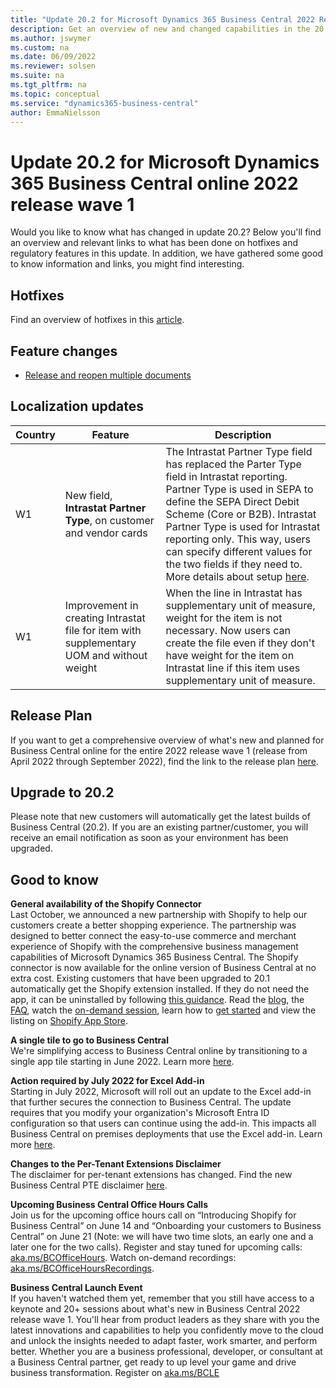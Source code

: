 ```yaml
---
title: "Update 20.2 for Microsoft Dynamics 365 Business Central 2022 Release Wave 1"
description: Get an overview of new and changed capabilities in the 20.2 update of Business Central online, which is part of 2022 release wave 1.
ms.author: jswymer
ms.custom: na
ms.date: 06/09/2022
ms.reviewer: solsen
ms.suite: na
ms.tgt_pltfrm: na
ms.topic: conceptual
ms.service: "dynamics365-business-central"
author: EmmaNielsson
---
```


# Update 20.2 for Microsoft Dynamics 365 Business Central online 2022 release wave 1

Would you like to know what has changed in update 20.2? Below you'll find an overview and relevant links to what has been done on hotfixes and regulatory features in this update. In addition, we have gathered some good to know information and links, you might find interesting.

## Hotfixes

Find an overview of hotfixes in this [article](https://support.microsoft.com/en-us/topic/update-20-2-for-microsoft-dynamics-365-business-central-on-premises-2022-release-wave-1-application-build-20-2-41423-platform-build-20-0-41354-7e726f77-5ab9-4221-ab45-a8cb7e2b28df).

## Feature changes  

- [Release and reopen multiple documents](/dynamics365-release-plan/2022wave1/smb/dynamics365-business-central/release-reopen-multiple-documents)


## Localization updates

| Country| Feature  |Description|
|-------------|--------------|--------------|
|W1 | New field, **Intrastat Partner Type**, on customer and vendor cards | The Intrastat Partner Type field has replaced the Parter Type field in Intrastat reporting. Partner Type is used in SEPA to define the SEPA Direct Debit Scheme (Core or B2B). Intrastat Partner Type is used for Intrastat reporting only. This way, users can specify different values for the two fields if they need to. More details about setup [here](/dynamics365/business-central/finance-how-setup-report-intrastat). |
| W1 | Improvement in creating Intrastat file for item with supplementary UOM and without weight | When the line in Intrastat has supplementary unit of measure, weight for the item is not necessary. Now users can create the file even if they don't have weight for the item on Intrastat line if this item uses supplementary unit of measure. |

## Release Plan  

If you want to get a comprehensive overview of what's new and planned for Business Central online for the entire 2022 release wave 1 (release from April 2022 through  September 2022), find the link to the release plan [here](/dynamics365-release-plan/2021wave2/smb/dynamics365-business-central/planned-features).

## Upgrade to 20.2

Please note that new customers will automatically get the latest builds of Business Central (20.2). If you are an existing partner/customer, you will receive an email notification as soon as your environment has been upgraded.

## Good to know

**General availability of the Shopify Connector**  
Last October, we announced a new partnership with Shopify to help our customers create a better shopping experience. The partnership was designed to better connect the easy-to-use commerce and merchant experience of Shopify with the comprehensive business management capabilities of Microsoft Dynamics 365 Business Central. The Shopify connector is now available for the online version of Business Central at no extra cost. Existing customers that have been upgraded to 20.1 automatically get the Shopify extension installed. If they do not need the app, it can be uninstalled by following [this guidance](/dynamics365/business-central/ui-extensions-install-uninstall#uninstall-an-extension). Read the [blog](https://cloudblogs.microsoft.com/dynamics365/bdm/2022/05/26/dynamics-365-business-central-now-includes-a-shopify-connector/), the [FAQ](/dynamics365/business-central/shopify/shopify-faq), watch the [on-demand session](https://aka.ms/BCShopifySession), learn how to [get started](/dynamics365/business-central/shopify/get-started) and view the listing on [Shopify App Store](https://apps.shopify.com/dynamics-365-business-central?surface_detail=global-erp-partners&surface_inter_position=1&surface_intra_position=1&surface_type=collection).

**A single tile to go to Business Central**  
We're simplifying access to Business Central online by transitioning to a single app tile starting in June 2022. Learn more [here](/dynamics365-release-plan/2022wave1/smb/dynamics365-business-central/single-tile-go-business-central).

**Action required by July 2022 for Excel Add-in**  
Starting in July 2022, Microsoft will roll out an update to the Excel add-in that further secures the connection to Business Central. The update requires that you modify your organization's Microsoft Entra ID configuration so that users can continue using the add-in. This impacts all Business Central on premises deployments that use the Excel add-in. Learn more [here](/dynamics365/business-central/dev-itpro/administration/update-excel-addin-configuration).

**Changes to the Per-Tenant Extensions Disclaimer**  
The disclaimer for per-tenant extensions has changed. Find the new Business Central PTE disclaimer [here](https://go.microsoft.com/fwlink/?linkid=2193002&clcid=0x409).

<!--**Business Central newsletter for partners**  
Starting June 2022, we're doing bi-monthly newsletter for Business Central partners. The newsletter will be a summary of relevant information related to Business Central and you'll be able to find it on [aka.ms/BCNews](https://aka.ms/BCNews).-->

**Upcoming Business Central Office Hours Calls**  
Join us for the upcoming office hours call on “Introducing Shopify for Business Central” on June 14 and “Onboarding your customers to Business Central” on June 21 (Note: we will have two time slots, an early one and a later one for the two calls). Register and stay tuned for upcoming calls: [aka.ms/BCOfficeHours](https://aka.ms/BCOfficeHours). Watch on-demand recordings: [aka.ms/BCOfficeHoursRecordings](https://aka.ms/BCOfficeHoursRecordings).  

**Business Central Launch Event**  
If you haven't watched them yet, remember that you still have access to a keynote and 20+ sessions about what's new in Business Central 2022 release wave 1. You'll hear from product leaders as they share with you the latest innovations and capabilities to help you confidently move to the cloud and unlock the insights needed to adapt faster, work smarter, and perform better. Whether you are a business professional, developer, or consultant at a Business Central partner, get ready to up level your game and drive business transformation. Register on [aka.ms/BCLE](https://aka.ms/BCLE)
